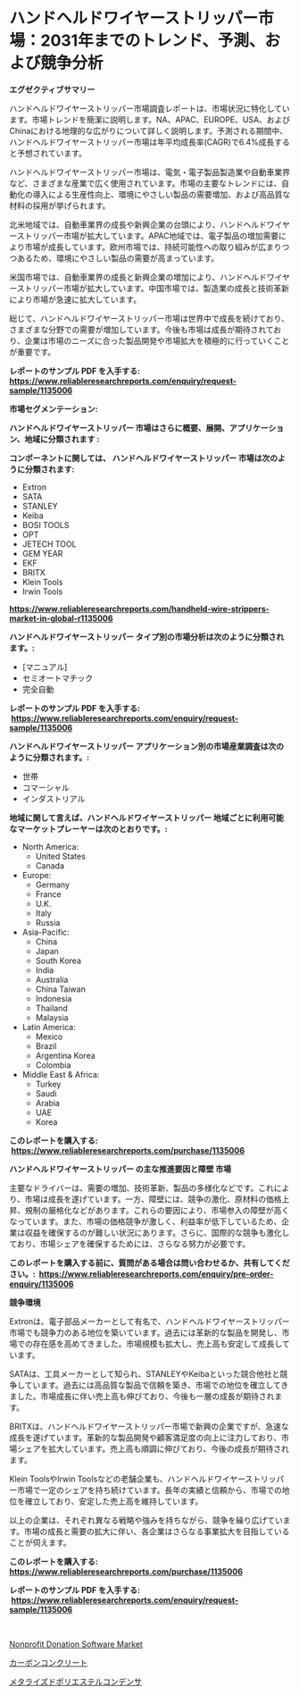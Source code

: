 <p><h1>ハンドヘルドワイヤーストリッパー市場：2031年までのトレンド、予測、および競争分析</h1></p><p><strong>エグゼクティブサマリー</strong></p>
<p><p>ハンドヘルドワイヤーストリッパー市場調査レポートは、市場状況に特化しています。市場トレンドを簡潔に説明します。NA、APAC、EUROPE、USA、およびChinaにおける地理的な広がりについて詳しく説明します。予測される期間中、ハンドヘルドワイヤーストリッパー市場は年平均成長率(CAGR)で6.4%成長すると予想されています。</p><p>ハンドヘルドワイヤーストリッパー市場は、電気・電子製品製造業や自動車業界など、さまざまな産業で広く使用されています。市場の主要なトレンドには、自動化の導入による生産性向上、環境にやさしい製品の需要増加、および高品質な材料の採用が挙げられます。</p><p>北米地域では、自動車業界の成長や新興企業の台頭により、ハンドヘルドワイヤーストリッパー市場が拡大しています。APAC地域では、電子製品の増加需要により市場が成長しています。欧州市場では、持続可能性への取り組みが広まりつつあるため、環境にやさしい製品の需要が高まっています。</p><p>米国市場では、自動車業界の成長と新興企業の増加により、ハンドヘルドワイヤーストリッパー市場が拡大しています。中国市場では、製造業の成長と技術革新により市場が急速に拡大しています。</p><p>総じて、ハンドヘルドワイヤーストリッパー市場は世界中で成長を続けており、さまざまな分野での需要が増加しています。今後も市場は成長が期待されており、企業は市場のニーズに合った製品開発や市場拡大を積極的に行っていくことが重要です。</p></p>
<p><strong>レポートのサンプル PDF を入手する: <a href="https://www.reliableresearchreports.com/enquiry/request-sample/1135006">https://www.reliableresearchreports.com/enquiry/request-sample/1135006</a></strong></p>
<p><strong>市場セグメンテーション:</strong></p>
<p><strong> ハンドヘルドワイヤーストリッパー 市場はさらに概要、展開、アプリケーション、地域に分類されます :</strong></p>
<p><strong>コンポーネントに関しては、 ハンドヘルドワイヤーストリッパー 市場は次のように分類されます: &nbsp;</strong></p>
<p><ul><li>Extron</li><li>SATA</li><li>STANLEY</li><li>Keiba</li><li>BOSI TOOLS</li><li>OPT</li><li>JETECH TOOL</li><li>GEM YEAR</li><li>EKF</li><li>BRITX</li><li>Klein Tools</li><li>Irwin Tools</li></ul></p>
<p><strong><a href="https://www.reliableresearchreports.com/handheld-wire-strippers-market-in-global-r1135006">https://www.reliableresearchreports.com/handheld-wire-strippers-market-in-global-r1135006</a></strong></p>
<p><strong> ハンドヘルドワイヤーストリッパー タイプ別の市場分析は次のように分類されます。:</strong></p>
<p><ul><li>[マニュアル]</li><li>セミオートマチック</li><li>完全自動</li></ul></p>
<p><strong>レポートのサンプル PDF を入手する: &nbsp;<a href="https://www.reliableresearchreports.com/enquiry/request-sample/1135006">https://www.reliableresearchreports.com/enquiry/request-sample/1135006</a></strong></p>
<p><strong> ハンドヘルドワイヤーストリッパー アプリケーション別の市場産業調査は次のように分類されます。:</strong></p>
<p><ul><li>世帯</li><li>コマーシャル</li><li>インダストリアル</li></ul></p>
<p><strong>地域に関して言えば、ハンドヘルドワイヤーストリッパー 地域ごとに利用可能なマーケットプレーヤーは次のとおりです。:</strong></p>
<p><ul>
    <li>
        North America:
        <ul>
            <li>United States</li>
            <li>Canada</li>
        </ul>
    </li>
    <li>
        Europe:
        <ul>
            <li>Germany</li>
            <li>France</li>
            <li>U.K.</li>
            <li>Italy</li>
            <li>Russia</li>
        </ul>
    </li>
    <li>
        Asia-Pacific:
        <ul>
            <li>China</li>
            <li>Japan</li>
            <li>South Korea</li>
            <li>India</li>
            <li>Australia</li>
            <li>China Taiwan</li>
            <li>Indonesia</li>
            <li>Thailand</li>
            <li>Malaysia</li>
        </ul>
    </li>
    <li>
        Latin America:
        <ul>
            <li>Mexico</li>
            <li>Brazil</li>
            <li>Argentina Korea</li>
            <li>Colombia</li>
        </ul>
    </li>
    <li>
        Middle East & Africa:
        <ul>
            <li>Turkey</li>
            <li>Saudi</li>
            <li>Arabia</li>
            <li>UAE</li>
            <li>Korea</li>
        </ul>
    </li>
    </ul></p>
<p><strong>このレポートを購入する: &nbsp;<a href="https://www.reliableresearchreports.com/purchase/1135006">https://www.reliableresearchreports.com/purchase/1135006</a></strong></p>
<p><strong>ハンドヘルドワイヤーストリッパー の主な推進要因と障壁 市場</strong></p>
<p><p>主要なドライバーは、需要の増加、技術革新、製品の多様化などです。これにより、市場は成長を遂げています。一方、障壁には、競争の激化、原材料の価格上昇、規制の厳格化などがあります。これらの要因により、市場参入の障壁が高くなっています。また、市場の価格競争が激しく、利益率が低下しているため、企業は収益を確保するのが難しい状況にあります。さらに、国際的な競争も激化しており、市場シェアを確保するためには、さらなる努力が必要です。</p></p>
<p><strong>このレポートを購入する前に、質問がある場合は問い合わせるか、共有してください。:&nbsp; <a href="https://www.reliableresearchreports.com/enquiry/pre-order-enquiry/1135006">https://www.reliableresearchreports.com/enquiry/pre-order-enquiry/1135006</a></strong></p>
<p><strong>競争環境</strong></p>
<p><p>Extronは、電子部品メーカーとして有名で、ハンドヘルドワイヤーストリッパー市場でも競争力のある地位を築いています。過去には革新的な製品を開発し、市場での存在感を高めてきました。市場規模も拡大し、売上高も安定して成長しています。</p><p>SATAは、工具メーカーとして知られ、STANLEYやKeibaといった競合他社と競争しています。過去には高品質な製品で信頼を築き、市場での地位を確立してきました。市場成長に伴い売上高も伸びており、今後も一層の成長が期待されます。</p><p>BRITXは、ハンドヘルドワイヤーストリッパー市場で新興の企業ですが、急速な成長を遂げています。革新的な製品開発や顧客満足度の向上に注力しており、市場シェアを拡大しています。売上高も順調に伸びており、今後の成長が期待されます。</p><p>Klein ToolsやIrwin Toolsなどの老舗企業も、ハンドヘルドワイヤーストリッパー市場で一定のシェアを持ち続けています。長年の実績と信頼から、市場での地位を確立しており、安定した売上高を維持しています。</p><p>以上の企業は、それぞれ異なる戦略や強みを持ちながら、競争を繰り広げています。市場の成長と需要の拡大に伴い、各企業はさらなる事業拡大を目指していることが伺えます。</p></p>
<p><strong>このレポートを購入する: &nbsp; <a href="https://www.reliableresearchreports.com/purchase/1135006">https://www.reliableresearchreports.com/purchase/1135006</a></strong></p>
<p><strong>レポートのサンプル PDF を入手する: &nbsp;<a href="https://www.reliableresearchreports.com/enquiry/request-sample/1135006">https://www.reliableresearchreports.com/enquiry/request-sample/1135006</a></strong><strong></strong></p>
<p>&nbsp;</p>
<p><p><a href="https://github.com/PeterParrish5/Market-Research-Report-List-4/blob/main/nonprofit-donation-software-market.md">Nonprofit Donation Software Market</a></p><p><a href="https://github.com/oqxogxyvqe90775/Market-Research-Report-List-1/blob/main/463618626150.md">カーボンコンクリート</a></p><p><a href="https://github.com/oqxogxyvqe90775/Market-Research-Report-List-1/blob/main/627504337250.md">メタライズドポリエステルコンデンサ</a></p></p>